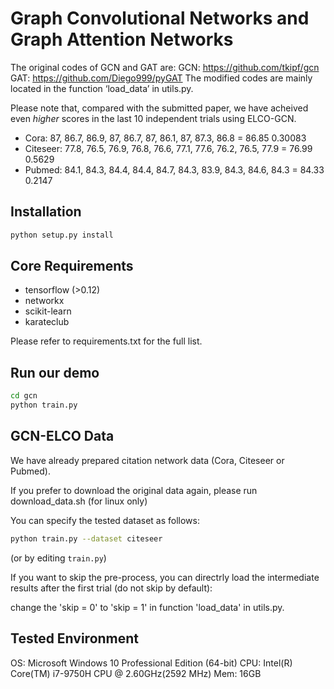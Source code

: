 # Graph Convolutional Networks and Graph Attention Networks

The original codes of GCN and GAT are:
GCN: https://github.com/tkipf/gcn
GAT: https://github.com/Diego999/pyGAT
The modified codes are mainly located in the function ‘load_data’ in utils.py.

Please note that, compared with the submitted paper, we have acheived even *higher* scores in the last 10 independent trials using ELCO-GCN.
- Cora: 87, 86.7, 86.9, 87, 86.7, 87, 86.1, 87, 87.3, 86.8 = 86.85 0.30083
- Citeseer: 77.8, 76.5, 76.9, 76.8, 76.6, 77.1, 77.6, 76.2, 76.5, 77.9 = 76.99 0.5629
- Pubmed: 84.1, 84.3, 84.4, 84.4, 84.7, 84.3, 83.9, 84.3, 84.6, 84.3 = 84.33 0.2147

## Installation

```bash
python setup.py install
```

## Core Requirements
* tensorflow (>0.12)
* networkx
* scikit-learn
* karateclub

Please refer to requirements.txt for the full list.

## Run our demo

```bash
cd gcn
python train.py
```

## GCN-ELCO Data

We have already prepared citation network data (Cora, Citeseer or Pubmed). 

If you prefer to download the original data again, please run download_data.sh (for linux only)

You can specify the tested dataset as follows:

```bash
python train.py --dataset citeseer
```

(or by editing `train.py`)

If you want to skip the pre-process, you can directrly load the intermediate results after the first trial (do not skip by default):

change the 'skip = 0' to 'skip = 1' in function 'load_data' in utils.py.

## Tested Environment

OS: Microsoft Windows 10 Professional Edition (64-bit)
CPU: Intel(R) Core(TM) i7-9750H CPU @ 2.60GHz(2592 MHz)
Mem: 16GB
